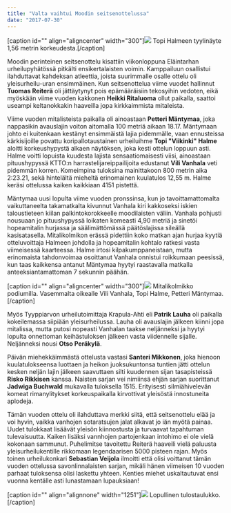 ```yaml
---
title: "Valta vaihtui Moodin seitsenottelussa"
date: "2017-07-30"
---
```


\[caption id="" align="aligncenter" width="300"\]![](http://gdurl.com/u03V) Topi Halmeen tyylinäyte 1,56 metrin korkeudesta.\[/caption\]

Moodin perinteinen seitsenottelu kisattiin viikonloppuna Eläintarhan urheilupyhätössä pitkälti ensikertalaisten voimin. Kamppailuun osallistui ilahduttavat kahdeksan atleettia, joista suurimmalle osalle ottelu oli yleisurheilu-uran ensimmäinen. Kun seitsenottelua viime vuodet hallinnut **Tuomas Reiterä** oli jättäytynyt pois epämääräisiin tekosyihin vedoten, eikä myöskään viime vuoden kakkonen **Heikki Ritaluoma** ollut paikalla, saattoi useampi keltanokkakin haaveilla jopa kirkkaimmista mitaleista.

Viime vuoden mitalisteista paikalla oli ainoastaan **Petteri Mäntymaa**, joka nappasikin avauslajin voiton aitomalla 100 metriä aikaan 18.17. Mäntymaan johto ei kuitenkaan kestänyt ensimmäistä lajia pidemmälle, vaan ennusteissa kärkisijoille povattu koripallotaustainen urheiluihme **Topi "Viikinki" Halme** aloitti korkeushypystä alkaen näytöksen, joka kesti ottelun loppuun asti. Halme voitti lopuista kuudesta lajista sensaatiomaisesti viisi, ainoastaan pituushypyssä KTTO:n harrastelijareippailijoita edustanut **Vili Vanhala** veti pidemmän korren. Komeimpina tuloksina mainittakoon 800 metrin aika 2:23.21, sekä hintelältä mieheltä erinomainen kuulatulos 12,55 m. Halme keräsi ottelussa kaiken kaikkiaan 4151 pistettä.

Mäntymaa uusi lopulta viime vuoden pronssinsa, kun jo tavoittamattomalta vaikuttaneelta takamatkalta kivunnut Vanhala kiri kakkoseksi iskien taloustieteen kiilan palkintokorokkeelle moodilaisten väliin. Vanhala pohjusti nousuaan jo pituushypyssä loikaten komeasti 4,90 metriä ja sinetöi hopeamitalin hurjassa ja säälimättömässä päätöslajissa sileällä kasisatasella. Mitalikolmikon erässä pidettiin koko matkan ajan hurjaa kyytiä otteluvoittaja Halmeen johdolla ja hopeamitalin kohtalo ratkesi vasta viimeisessä kaarteessa. Halme irtosi kilpakumppaneistaan, mutta erinomaista tahdonvoimaa osoittanut Vanhala onnistui roikkumaan peesissä, kun taas kaikkensa antanut Mäntymaa hyytyi raastavalla matkalla anteeksiantamattoman 7 sekunnin päähän.

\[caption id="" align="aligncenter" width="300"\]![](http://gdurl.com/jIZZ) Mitalikolmikko podiumilla. Vasemmalta oikealle Vili Vanhala, Topi Halme, Petteri Mäntymaa.\[/caption\]

Myös Tyyppiarvon urheilutoimittaja Krapula-Ahti eli **Patrik Lauha** oli paikalla kokeilemassa siipiään yleisurheilussa. Lauha oli avauslajin jälkeen kiinni jopa mitalissa, mutta putosi nopeasti Vanhalan taakse neljänneksi ja hyytyi lopulta onnettoman keihästuloksen jälkeen vasta viidennelle sijalle. Neljänneksi nousi **Otso Peräkylä**.

Päivän miehekkäimmästä ottelusta vastasi **Santeri Mikkonen**, joka hienoon kuulatulokseensa luottaen ja heikon juoksukuntonsa tuntien jätti ottelun kesken neljän lajin jälkeen saavuttaen silti kuudennen sijan tasapisteissä **Risko Rikkisen** kanssa. Naisten sarjan vei nimiinsä ehjän sarjan suorittanut **Jadwiga Buchwald** mukavalla tuloksella 1515. Erityisesti silmiähivelevän komeat rimanylitykset korkeuspaikalla kirvottivat yleisöstä innostuneita aplodeja.

Tämän vuoden ottelu oli ilahduttava merkki siitä, että seitsenottelu elää ja voi hyvin, vaikka vanhojen sotaratsujen jalat alkavat jo iän myötä painaa. Uudet tulokkaat lisäävät yleisön kiinnostusta ja turvaavat tapahtuman tulevaisuutta. Kaiken lisäksi vannhojen partojenkaan intohimo ei ole vielä kokonaan sammunut. Puhelimitse tavoitettu Reiterä haaveili vielä paluusta yleisurheilukentille rikkomaan legendaarisen 5000 pisteen rajan. Myös toinen urheilukonkari **Sebastian Veijola** ilmoitti että olisi voittanut tämän vuoden ottelussa savonlinnalaisten sarjan, mikäli hänen viimeisen 10 vuoden parhaat tuloksensa olisi laskettu yhteen. Kenties miehet uskaltautuvat ensi vuonna kentälle asti lunastamaan lupauksiaan!

\[caption id="" align="alignnone" width="1251"\]![](http://gdurl.com/G4nh) Lopullinen tulostaulukko.\[/caption\]
